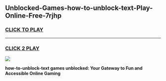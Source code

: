 
## Unblocked-Games-how-to-unblock-text-Play-Online-Free-7rjhp
<h3>
<a href="https://premium76.site?title=how-to-unblock-text&ref=26A">CLICK TO PLAY</a></h3>
<hr>

<h3>
<a href="https://premium76.site?title=how-to-unblock-text&ref=26A">CLICK 2 PLAY</a>
  
</h3>

<a href="https://premium76.site?title=how-to-unblock-text&ref=26A"><img src="https://clearcache.store/games.png"></a>


**how-to-unblock-text games unblocked: Your Gateway to Fun and Accessible Online Gaming**
